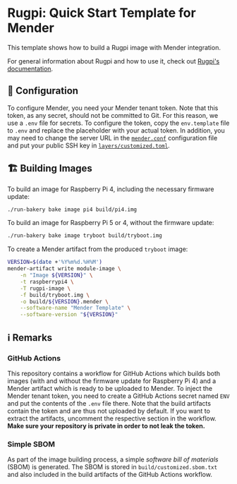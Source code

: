 # Rugpi: Quick Start Template for Mender

This template shows how to build a Rugpi image with Mender integration.

For general information about Rugpi and how to use it, check out [Rugpi's documentation](https://oss.silitics.com/rugpi/docs/getting-started).

## 🔧 Configuration

To configure Mender, you need your Mender tenant token.
Note that this token, as any secret, should not be committed to Git.
For this reason, we use a `.env` file for secrets.
To configure the token, copy the `env.template` file to `.env` and replace the placeholder with your actual token.
In addition, you may need to change the server URL in the [`mender.conf`](recipes/mender/files/mender.conf) configuration file and put your public SSH key in [`layers/customized.toml`](layers/customized.toml).

## 🏗️ Building Images

To build an image for Raspberry Pi 4, including the necessary firmware update:

```bash
./run-bakery bake image pi4 build/pi4.img
```

To build an image for Raspberry Pi 5 or 4, without the firmware update:

```bash
./run-bakery bake image tryboot build/tryboot.img
```

To create a Mender artifact from the produced `tryboot` image:

```bash
VERSION=$(date +'%Y%m%d.%H%M')
mender-artifact write module-image \
    -n "Image ${VERSION}" \
    -t raspberrypi4 \
    -T rugpi-image \
    -f build/tryboot.img \
    -o build/${VERSION}.mender \
    --software-name "Mender Template" \
    --software-version "${VERSION}"
```

## ℹ️ Remarks

### GitHub Actions

This repository contains a workflow for GitHub Actions which builds both images (with and without the firmware update for Raspberry Pi 4) and a Mender artifact which is ready to be uploaded to Mender.
To inject the Mender tenant token, you need to create a GitHub Actions secret named `ENV` and put the contents of the `.env` file there.
Note that the build artifacts contain the token and are thus not uploaded by default.
If you want to extract the artifacts, uncomment the respective section in the workflow.
**Make sure your repository is private in order to not leak the token.**

### Simple SBOM

As part of the image building process, a simple *software bill of materials* (SBOM) is generated.
The SBOM is stored in `build/customized.sbom.txt` and also included in the build artifacts of the GitHub Actions workflow.
